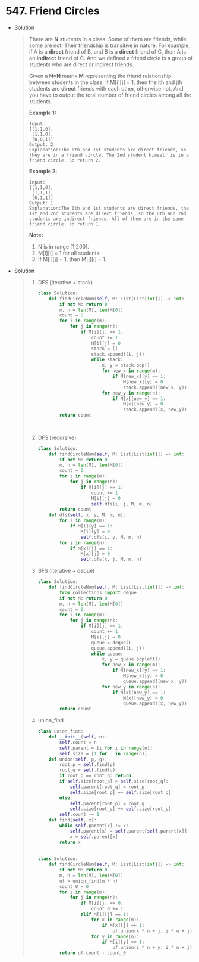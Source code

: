 # 547. Friend Circles

- Solution

  > There are **N** students in a class. Some of them are friends, while some are not. Their friendship is transitive in nature. For example, if A is a **direct** friend of B, and B is a **direct** friend of C, then A is an **indirect** friend of C. And we defined a friend circle is a group of students who are direct or indirect friends.
  >
  > Given a **N\*N** matrix **M** representing the friend relationship between students in the class. If M[i][j] = 1, then the ith and jth students are **direct** friends with each other, otherwise not. And you have to output the total number of friend circles among all the students.
  >
  > **Example 1:**
  >
  > ```
  > Input: 
  > [[1,1,0],
  >  [1,1,0],
  >  [0,0,1]]
  > Output: 2
  > Explanation:The 0th and 1st students are direct friends, so they are in a friend circle. The 2nd student himself is in a friend circle. So return 2.
  > ```
  >
  > 
  >
  > **Example 2:**
  >
  > ```
  > Input: 
  > [[1,1,0],
  >  [1,1,1],
  >  [0,1,1]]
  > Output: 1
  > Explanation:The 0th and 1st students are direct friends, the 1st and 2nd students are direct friends, so the 0th and 2nd students are indirect friends. All of them are in the same friend circle, so return 1.
  > ```
  >
  > 
  >
  > **Note:**
  >
  > 1. N is in range [1,200].
  > 2. M[i][i] = 1 for all students.
  > 3. If M[i][j] = 1, then M[j][i] = 1.

- Solution

  > 1. DFS (iterative + stack)
  >
  >    ```python
  >    class Solution:
  >        def findCircleNum(self, M: List[List[int]]) -> int:
  >            if not M: return 0
  >            m, n = len(M), len(M[0])
  >            count = 0
  >            for i in range(m):
  >                for j in range(n):
  >                    if M[i][j] == 1:
  >                        count += 1
  >                        M[i][j] = 0
  >                        stack = []
  >                        stack.append((i, j))
  >                        while stack:
  >                            x, y = stack.pop()
  >                            for new_x in range(m):
  >                                if M[new_x][y] == 1:
  >                                    M[new_x][y] = 0
  >                                    stack.append((new_x, y))
  >                            for new_y in range(n):
  >                                if M[x][new_y] == 1:
  >                                    M[x][new_y] = 0
  >                                    stack.append((x, new_y))
  >            return count
  >                        
  >            
  >    ```
  >
  > 2. DFS (recursive)
  >
  >    ```python
  >    class Solution:
  >        def findCircleNum(self, M: List[List[int]]) -> int:
  >            if not M: return 0
  >            m, n = len(M), len(M[0])
  >            count = 0
  >            for i in range(m):
  >                for j in range(n):
  >                    if M[i][j] == 1:
  >                        count += 1
  >                        M[i][j] = 0
  >                        self.dfs(i, j, M, m, n)
  >            return count
  >        def dfs(self, x, y, M, m, n):
  >            for i in range(m):
  >                if M[i][y] == 1:
  >                    M[i][y] = 0
  >                    self.dfs(i, y, M, m, n)
  >            for j in range(n):
  >                if M[x][j] == 1:
  >                    M[x][j] = 0
  >                    self.dfs(x, j, M, m, n)
  >    ```
  >
  > 3. BFS (iterative + deque)
  >
  >    ```python
  >    class Solution:
  >        def findCircleNum(self, M: List[List[int]]) -> int:
  >            from collections import deque
  >            if not M: return 0
  >            m, n = len(M), len(M[0])
  >            count = 0
  >            for i in range(m):
  >                for j in range(n):
  >                    if M[i][j] == 1:
  >                        count += 1
  >                        M[i][j] = 0
  >                        queue = deque()
  >                        queue.append((i, j))
  >                        while queue:
  >                            x, y = queue.popleft()
  >                            for new_x in range(m):
  >                                if M[new_x][y] == 1:
  >                                    M[new_x][y] = 0
  >                                    queue.append((new_x, y))
  >                            for new_y in range(n):
  >                                if M[x][new_y] == 1:
  >                                    M[x][new_y] = 0
  >                                    queue.append((x, new_y))
  >            return count
  >    ```
  >
  > 4. union_find
  >
  >    ```python
  >    class union_find:
  >        def __init__(self, n):
  >            self.count = n
  >            self.parent = [i for i in range(n)]
  >            self.size = [1 for _ in range(n)]
  >        def union(self, p, q):
  >            root_p = self.find(p)
  >            root_q = self.find(q)
  >            if root_p == root_q: return
  >            if self.size[root_p] > self.size[root_q]:
  >                self.parent[root_q] = root_p
  >                self.size[root_p] += self.size[root_q]
  >            else:
  >                self.parent[root_p] = root_q
  >                self.size[root_q] += self.size[root_p]
  >            self.count -= 1
  >        def find(self, x):
  >            while self.parent[x] != x:
  >                self.parent[x] = self.parent[self.parent[x]]
  >                x = self.parent[x]
  >            return x
  >                
  >                
  >    class Solution:
  >        def findCircleNum(self, M: List[List[int]]) -> int:
  >            if not M: return 0
  >            m, n = len(M), len(M[0])
  >            uf = union_find(m * n)
  >            count_0 = 0
  >            for i in range(m):
  >                for j in range(n):
  >                    if M[i][j] == 0:
  >                        count_0 += 1
  >                    elif M[i][j] == 1:
  >                        for x in range(m):
  >                            if M[x][j] == 1: 
  >                                uf.union(x * n + j, i * n + j)
  >                        for y in range(n):
  >                            if M[i][y] == 1:
  >                                uf.union(i * n + y, i * n + j)
  >            return uf.count - count_0
  >    ```
  >
  >    